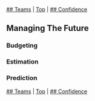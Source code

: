 [## Teams](04.html) | [Top](index.html) | [## Confidence](06.html)

## Managing The Future ##  

### Budgeting ###  

### Estimation ###  

### Prediction ###



[## Teams](04.html) | [Top](index.html) | [## Confidence](06.html)


<!--ignore-->


